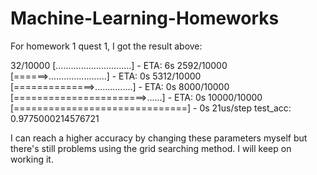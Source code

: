 # Machine-Learning-Homeworks
For homework 1 quest 1, I got the result above:

   32/10000 [..............................] - ETA: 6s
 2592/10000 [======>.......................] - ETA: 0s
 5312/10000 [==============>...............] - ETA: 0s
 8000/10000 [=======================>......] - ETA: 0s
10000/10000 [==============================] - 0s 21us/step
test_acc: 0.9775000214576721

I can reach a higher accuracy by changing these parameters myself
but there's still problems using the grid searching method. I will keep on working it.
